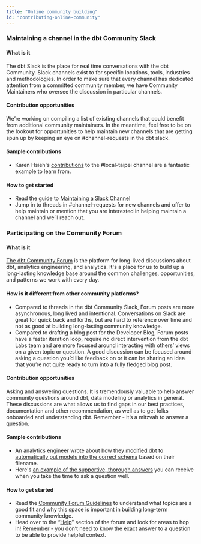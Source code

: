 ```yaml
---
title: "Online community building"
id: "contributing-online-community"
---
```


### Maintaining a channel in the dbt Community Slack

#### What is it

The dbt Slack is the place for real time conversations with the dbt Community. Slack channels exist to for specific locations, tools, industries and methodologies. In order to make sure that every channel has dedicated attention from a committed community member, we have Community Maintainers who oversee the discussion in particular channels.

#### Contribution opportunities
  
We’re working on compiling a list of existing channels that could benefit from additional community maintainers. In the meantime, feel free to be on the lookout for opportunities to help maintain new channels that are getting spun up by keeping an eye on #channel-requests in the dbt slack.

#### Sample contributions

- Karen Hsieh's [contributions](https://getdbt.slack.com/archives/C02TU2DSKND/p1661483529756289) to the #local-taipei channel are a fantastic example to learn from.

#### How to get started

- Read the guide to [Maintaining a Slack Channel](https://docs.getdbt.com/community/maintaining-a-channel)
- Jump in to threads in #channel-requests for new channels and offer to help maintain or mention that you are interested in helping maintain a channel and we’ll reach out.

### Participating on the Community Forum

#### What is it
[The dbt Community Forum](https://discourse.getdbt.com) is the platform for long-lived discussions about dbt, analytics engineering, and analytics. It's a place for us to build up a long-lasting knowledge base around the common challenges, opportunities, and patterns we work with every day.

#### How is it different from other community platforms?

- Compared to threads in the dbt Community Slack, Forum posts are more asynchronous, long lived and intentional. Conversations on Slack are great for quick back and forths, but are hard to reference over time and not as good at building long-lasting community knowledge.
- Compared to drafting a blog post for the Developer Blog, Forum posts have a faster iteration loop, require no direct intervention from the dbt Labs team and are more focused around interacting with others’ views on a given topic or question. A good discussion can be focused around asking a question you’d like feedback on or it can be sharing an idea that you’re not quite ready to turn into a fully fledged blog post.

#### Contribution opportunities

Asking and answering questions. It is tremendously valuable to help answer community questions around dbt, data modeling or analytics in general. These discussions are what allows us to find gaps in our best practices, documentation and other recommendation, as well as to get folks onboarded and understanding dbt. Remember - it’s a mitzvah to answer a question.

#### Sample contributions

- An analytics engineer wrote about [how they modified dbt to automatically put models into the correct schema](https://discourse.getdbt.com/t/extracting-schema-and-model-names-from-the-filename/575) based on their filename.
- Here's [an example of the supportive, thorough answers](https://discourse.getdbt.com/t/is-it-possible-to-have-multiple-files-with-the-same-name-in-dbt/647) you can receive when you take the time to ask a question well.

#### How to get started

- Read the [Community Forum Guidelines](/community/community-docs/community-forum-guidelines) to understand what topics are a good fit and why this space is important in building long-term community knowledge.
- Head over to the “[Help](https://discourse.getdbt.com/c/help/19)” section of the forum and look for areas to hop in! Remember - you don’t need to know the exact answer to a question to be able to provide helpful context.